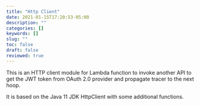 ```yaml
---
title: "Http Client"
date: 2021-01-15T17:20:53-05:00
description: ""
categories: []
keywords: []
slug: ""
toc: false
draft: false
reviewed: true
---
```


This is an HTTP client module for Lambda function to invoke another API to get the JWT token from OAuth 2.0 provider and propagate tracer to the next hoop. 

It is based on the Java 11 JDK HttpClient with some additional functions. 


